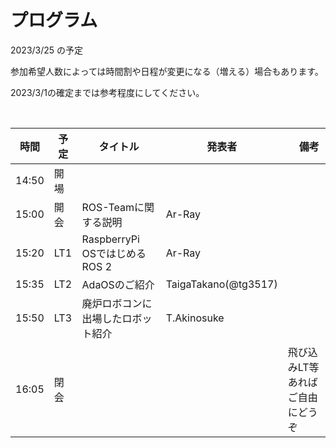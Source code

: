 # プログラム

2023/3/25 の予定

参加希望人数によっては時間割や日程が変更になる（増える）場合もあります。

2023/3/1の確定までは参考程度にしてください。

<br>

| 時間 | 予定 | タイトル | 発表者 |　備考 |
| --- | --- | --- | --- | --- |
| 14:50 | 開場 | | | |
| 15:00 | 開会 |  ROS-Teamに関する説明 | Ar-Ray | |
| 15:20 | LT1 | RaspberryPi OSではじめるROS 2 | Ar-Ray | |
| 15:35 | LT2 | AdaOSのご紹介 | TaigaTakano(@tg3517) | |
| 15:50 | LT3 | 廃炉ロボコンに出場したロボット紹介 | T.Akinosuke | |
| 16:05 | 閉会 | | | 飛び込みLT等あればご自由にどうぞ |

<br>
